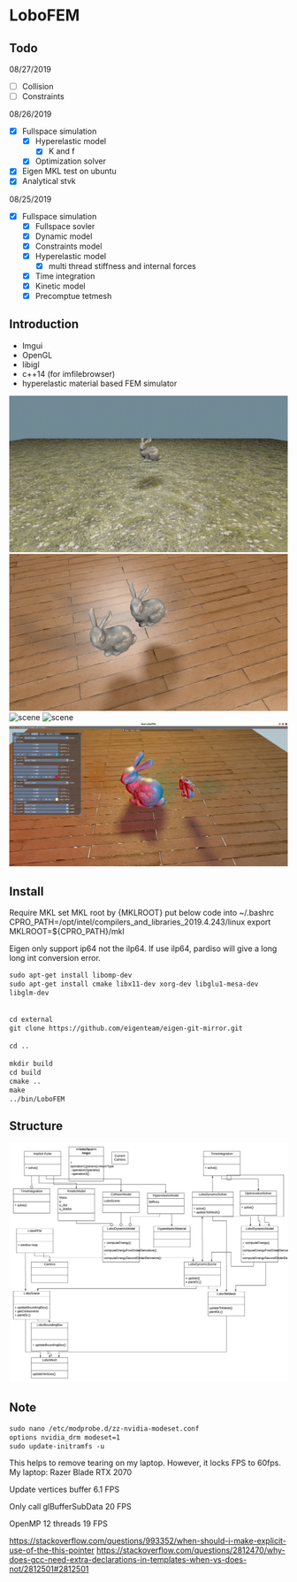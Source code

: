 # LoboFEM
## Todo

08/27/2019
- [ ] Collision
- [ ] Constraints

08/26/2019
- [x] Fullspace simulation
  - [x] Hyperelastic model
    - [x] K and f
  - [x] Optimization solver
- [x] Eigen MKL test on ubuntu
- [x] Analytical stvk

08/25/2019
- [x] Fullspace simulation
  - [x] Fullspace sovler
  - [x] Dynamic model
  - [x] Constraints model
  - [x] Hyperelastic model
    - [x] multi thread stiffness and internal forces
  - [x] Time integration
  - [x] Kinetic model
  - [x] Precomptue tetmesh

## Introduction
- Imgui
- OpenGL 
- libigl 
- c++14 (for imfilebrowser)
- hyperelastic material based FEM simulator


![scene](https://github.com/lrquad/LoboFEMCmake/blob/master/demo/default/Images/screen_recored.gif)
![scene](https://github.com/lrquad/LoboFEMCmake/blob/master/demo/default/Images/screen_recored2.gif)
![scene](https://github.com/lrquad/LoboFEMCmake/blob/master/demo/default/Images/screen_recored3.gif)
![scene](https://github.com/lrquad/LoboFEMCmake/blob/master/demo/default/Images/screen_recored4.gif)
![scene](https://github.com/lrquad/LoboFEMCmake/blob/master/demo/default/Images/scene.png)

## Install

Require MKL
set MKL root by {MKLROOT}
put below code into ~/.bashrc
CPRO_PATH=/opt/intel/compilers_and_libraries_2019.4.243/linux
export MKLROOT=${CPRO_PATH}/mkl

Eigen only support ip64 not the ilp64.
If use ilp64, pardiso will give a long long int conversion error.


    sudo apt-get install libomp-dev
    sudo apt-get install cmake libx11-dev xorg-dev libglu1-mesa-dev libglm-dev


    cd external
    git clone https://github.com/eigenteam/eigen-git-mirror.git

    cd ..

    mkdir build
    cd build
    cmake ..
    make
    ../bin/LoboFEM


## Structure
![Structure](https://github.com/lrquad/LoboFEMCmake/blob/master/demo/default/Images/LoboFEM.jpeg)



## Note
    sudo nano /etc/modprobe.d/zz-nvidia-modeset.conf
    options nvidia_drm modeset=1
    sudo update-initramfs -u
This helps to remove tearing on my laptop. However, it locks FPS to 60fps.
My laptop: Razer Blade RTX 2070

Update vertices buffer
6.1 FPS

Only call glBufferSubData
20 FPS

OpenMP 12 threads
19 FPS



https://stackoverflow.com/questions/993352/when-should-i-make-explicit-use-of-the-this-pointer
https://stackoverflow.com/questions/2812470/why-does-gcc-need-extra-declarations-in-templates-when-vs-does-not/2812501#2812501


